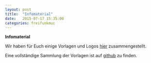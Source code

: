 ```yaml
---
layout: post
title:  "Infomaterial"
date:   2015-07-17 15:35:00
categories: freifunkmuc
---
```


**Infomaterial**

Wir haben für Euch einige Vorlagen und Logos [hier][verbreiten] zusammengestellt. 

Eine vollständige Sammlung der Vorlagen ist auf [github] zu finden.

[verbreiten]: https://ffmuc.net/verbreiten/
[github]: https://github.com/freifunkMUC/logo_merchandise_ci

